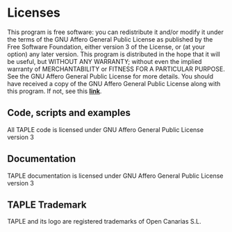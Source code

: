 # Licenses

This program is free software: you can redistribute it and/or modify it under the terms of the GNU Affero General Public License as published by the Free Software Foundation, either version 3 of the License, or (at your option) any later version.
This program is distributed in the hope that it will be useful, but WITHOUT ANY WARRANTY; without even the implied warranty of MERCHANTABILITY or FITNESS FOR A PARTICULAR PURPOSE. See the GNU Affero General Public License for more details.
You should have received a copy of the GNU Affero General Public License along with this program. If not, see this **[link](https://www.gnu.org/licenses/licenses.en.html#AGPL)**.

## Code, scripts and examples
All TAPLE code is licensed under GNU Affero General Public License version 3

## Documentation
TAPLE documentation is licensed under GNU Affero General Public License version 3

## TAPLE Trademark
TAPLE and its logo are registered trademarks of Open Canarias S.L.